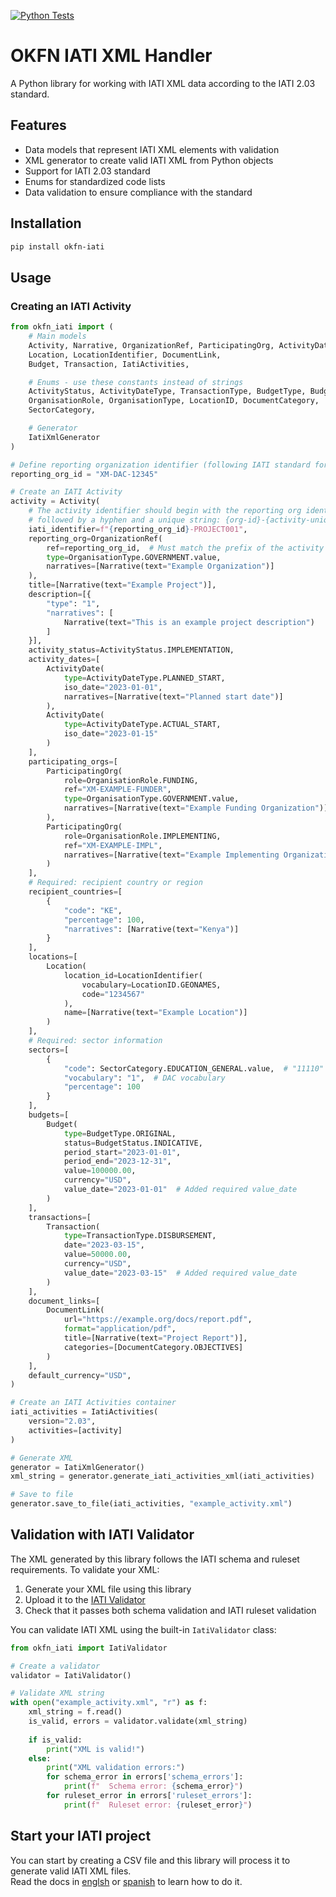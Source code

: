 [![Python Tests](https://github.com/okfn/okfn_iati/workflows/Python%20IATI%20Tests/badge.svg)](https://github.com/okfn/okfn_iati/actions)

# OKFN IATI XML Handler

A Python library for working with IATI XML data according to the IATI 2.03 standard.

## Features

- Data models that represent IATI XML elements with validation
- XML generator to create valid IATI XML from Python objects
- Support for IATI 2.03 standard
- Enums for standardized code lists
- Data validation to ensure compliance with the standard

## Installation

```bash
pip install okfn-iati
```

## Usage

### Creating an IATI Activity

```python
from okfn_iati import (
    # Main models
    Activity, Narrative, OrganizationRef, ParticipatingOrg, ActivityDate,
    Location, LocationIdentifier, DocumentLink,
    Budget, Transaction, IatiActivities,

    # Enums - use these constants instead of strings
    ActivityStatus, ActivityDateType, TransactionType, BudgetType, BudgetStatus,
    OrganisationRole, OrganisationType, LocationID, DocumentCategory,
    SectorCategory,

    # Generator
    IatiXmlGenerator
)

# Define reporting organization identifier (following IATI standard format)
reporting_org_id = "XM-DAC-12345"

# Create an IATI Activity
activity = Activity(
    # The activity identifier should begin with the reporting org identifier 
    # followed by a hyphen and a unique string: {org-id}-{activity-unique-id}
    iati_identifier=f"{reporting_org_id}-PROJECT001",
    reporting_org=OrganizationRef(
        ref=reporting_org_id,  # Must match the prefix of the activity identifier
        type=OrganisationType.GOVERNMENT.value,
        narratives=[Narrative(text="Example Organization")]
    ),
    title=[Narrative(text="Example Project")],
    description=[{
        "type": "1", 
        "narratives": [
            Narrative(text="This is an example project description")
        ]
    }],
    activity_status=ActivityStatus.IMPLEMENTATION,
    activity_dates=[
        ActivityDate(
            type=ActivityDateType.PLANNED_START,
            iso_date="2023-01-01",
            narratives=[Narrative(text="Planned start date")]
        ),
        ActivityDate(
            type=ActivityDateType.ACTUAL_START,
            iso_date="2023-01-15"
        )
    ],
    participating_orgs=[
        ParticipatingOrg(
            role=OrganisationRole.FUNDING,
            ref="XM-EXAMPLE-FUNDER",
            type=OrganisationType.GOVERNMENT.value,
            narratives=[Narrative(text="Example Funding Organization")]
        ),
        ParticipatingOrg(
            role=OrganisationRole.IMPLEMENTING,
            ref="XM-EXAMPLE-IMPL",
            narratives=[Narrative(text="Example Implementing Organization")]
        )
    ],
    # Required: recipient country or region
    recipient_countries=[
        {
            "code": "KE",
            "percentage": 100,
            "narratives": [Narrative(text="Kenya")]
        }
    ],
    locations=[
        Location(
            location_id=LocationIdentifier(
                vocabulary=LocationID.GEONAMES,
                code="1234567"
            ),
            name=[Narrative(text="Example Location")]
        )
    ],
    # Required: sector information
    sectors=[
        {
            "code": SectorCategory.EDUCATION_GENERAL.value,  # "11110"
            "vocabulary": "1",  # DAC vocabulary
            "percentage": 100
        }
    ],
    budgets=[
        Budget(
            type=BudgetType.ORIGINAL,
            status=BudgetStatus.INDICATIVE,
            period_start="2023-01-01",
            period_end="2023-12-31",
            value=100000.00,
            currency="USD",
            value_date="2023-01-01"  # Added required value_date
        )
    ],
    transactions=[
        Transaction(
            type=TransactionType.DISBURSEMENT,
            date="2023-03-15",
            value=50000.00,
            currency="USD",
            value_date="2023-03-15"  # Added required value_date
        )
    ],
    document_links=[
        DocumentLink(
            url="https://example.org/docs/report.pdf",
            format="application/pdf",
            title=[Narrative(text="Project Report")],
            categories=[DocumentCategory.OBJECTIVES]
        )
    ],
    default_currency="USD",
)

# Create an IATI Activities container
iati_activities = IatiActivities(
    version="2.03",
    activities=[activity]
)

# Generate XML
generator = IatiXmlGenerator()
xml_string = generator.generate_iati_activities_xml(iati_activities)

# Save to file
generator.save_to_file(iati_activities, "example_activity.xml")
```

## Validation with IATI Validator

The XML generated by this library follows the IATI schema and ruleset requirements. To validate your XML:

1. Generate your XML file using this library
2. Upload it to the [IATI Validator](https://validator.iatistandard.org/)
3. Check that it passes both schema validation and IATI ruleset validation

You can validate IATI XML using the built-in `IatiValidator` class:

```python
from okfn_iati import IatiValidator

# Create a validator
validator = IatiValidator()

# Validate XML string
with open("example_activity.xml", "r") as f:
    xml_string = f.read()
    is_valid, errors = validator.validate(xml_string)
    
    if is_valid:
        print("XML is valid!")
    else:
        print("XML validation errors:")
        for schema_error in errors['schema_errors']:
            print(f"  Schema error: {schema_error}")
        for ruleset_error in errors['ruleset_errors']:
            print(f"  Ruleset error: {ruleset_error}")
```

## Start your IATI project

You can start by creating a CSV file and this library will process it to generate valid IATI XML files.  
Read the docs in [englsh](/docs/data_requirements.md) or [spanish](/docs/data_requirements.es.md) to learn how to do it.  

